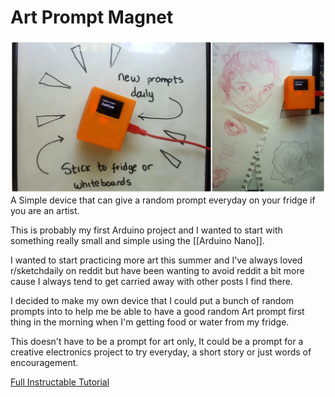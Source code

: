 # Art Prompt Magnet

![Main](Images/Main.png)
A Simple device that can give a random prompt everyday on your fridge if you are an artist.

This is probably my first Arduino project and I wanted to start with something really small and simple using the [[Arduino Nano]].

I wanted to start practicing more art this summer and I've always loved r/sketchdaily on reddit but have been wanting to avoid reddit a bit more cause I always tend to get carried away with other posts I find there.

I decided to make my own device that I could put a bunch of random prompts into to help me be able to have a good random Art prompt first thing in the morning when I'm getting food or water from my fridge.

This doesn't have to be a prompt for art only, It could be a prompt for a creative electronics project to try everyday, a short story or just words of encouragement.

[Full Instructable Tutorial](https://www.instructables.com/Art-Prompt-Magnet)
